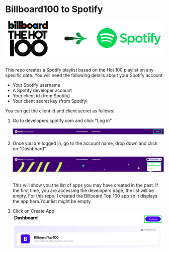 # Billboard100 to Spotify
<p align='center'>
 <img src="https://github.com/SwamiKannan/Billboard100-to-Spotify/blob/main/cover.png">
</p>
<br>
This repo creates a Spotify playlist based on the Hot 100 playlist on any specific date.
You will need the following details about your Spotify account
<ul>
 <li>Your Spotify username </li>
 <li>A Spotify developer account</li>
 <li>Your client id (from Spotify)</li>
 <li>Your client secret key (from Spotify) </li>
</ul>
You can get the client id and client secret as follows:
<ol> 
<li>Go to developers.spotify.com and click "Log in"</li><br />
 <img src="https://github.com/SwamiKannan/Billboard100-to-Spotify/blob/main/spotify_creds/1.png"><br /><br />  

 <li>Once you are logged in, go to the account name, drop down and click on "Dashboard"</li><br>    
 <img src="https://github.com/SwamiKannan/Billboard100-to-Spotify/blob/main/spotify_creds/2.png"><br /><br />

 This will show you the list of apps you may have created in the past. If the first time, you are accessing the developers page, the list will be empty. For this repo, I created the Billboard Top 100 app so it displays the app here.Your list might be empty.<br />  
<li>  Click on Create App</li>
 <img src="https://github.com/SwamiKannan/Billboard100-to-Spotify/blob/main/spotify_creds/3.png"><br /><br />
</ol>

